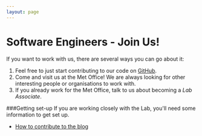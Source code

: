 ```yaml
---
layout: page
---
```


Software Engineers - Join Us!
=============================

If you want to work with us, there are several ways you can go about it:

1. Feel free to just start contributing to our code on [GitHub]({{site.github-url}}).
1. Come and visit us at the Met Office! We are always looking for other interesting people or organisations to work with.
1. If you already work for the Met Office, talk to us about becoming a *Lab Associate*.

###Getting set-up
If you are working closely with the Lab, you'll need some information to get set up.

* [How to contribute to the blog](./how-to-blog)
